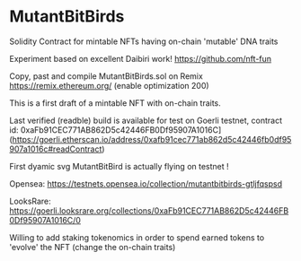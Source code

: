 # MutantBitBirds
Solidity Contract for mintable NFTs having on-chain 'mutable' DNA traits

Experiment based on excellent Daibiri work!
https://github.com/nft-fun

Copy, past and compile MutantBitBirds.sol on Remix
https://remix.ethereum.org/ (enable optimization 200)

This is a first draft of a mintable NFT with on-chain traits.

Last verified (readble) build is available for test on Goerli testnet, contract id: 0xaFb91CEC771AB862D5c42446FB0Df95907A1016C](https://goerli.etherscan.io/address/0xafb91cec771ab862d5c42446fb0df95907a1016c#readContract)

First dyamic svg MutantBitBird is actually flying on testnet !

Opensea:  https://testnets.opensea.io/collection/mutantbitbirds-gtljfqspsd

LooksRare: https://goerli.looksrare.org/collections/0xaFb91CEC771AB862D5c42446FB0Df95907A1016C/0

Willing to add staking tokenomics in order to spend earned tokens to 'evolve' the NFT (change the on-chain traits)
